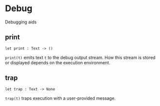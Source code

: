 # Debug

Debugging aids

## print

``` motoko
let print : Text -> ()
```

`print(t)` emits text `t` to the debug output stream. How this stream is stored or displayed depends on the execution environment.

## trap

``` motoko
let trap : Text -> None
```

`trap(t)` traps execution with a user-provided message.
